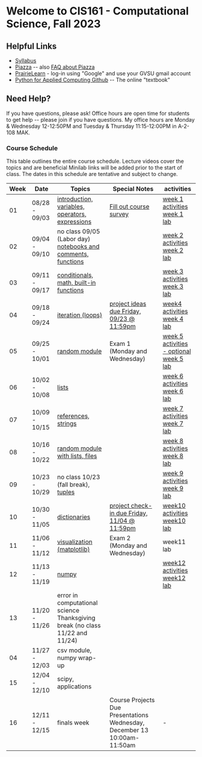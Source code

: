 # Welcome to CIS161 - Computational Science, Fall 2023

## Helpful Links

- [Syllabus](syllabus.md)
- [Piazza](https://piazza.com/gvsu/fall2023/cis161) -- also [FAQ about Piazza](piazza-faq.md)
- [PrairieLearn](https://us.prairielearn.com/pl/course_instance/137200) - log-in
  using "Google" and use your GVSU gmail account
- [Python for Applied Computing Github](https://github.com/dickinson0718/python-for-applied-computing) -- The online "textbook"

## Need Help?

If you have questions, please ask! Office hours are open time for students
to get help -- please join if you have questions. My office hours are Monday & Wednesday 12-12:50PM and Tuesday & Thursday 11:15-12:00PM in A-2-108 MAK.

### Course Schedule

This table outlines the entire course schedule. Lecture videos cover the topics and are beneficial
Minilab links will be added prior to the start of class. The dates in this
schedule are tentative and subject to change.

| Week | Date          | Topics                                                                                                                                        | Special Notes                                                                                                             | activities                                                                                                                                                                                            |
| ---- | ------------- | --------------------------------------------------------------------------------------------------------------------------------------------- | ------------------------------------------------------------------------------------------------------------------------- | ----------------------------------------------------------------------------------------------------------------------------------------------------------------------------------------------------- |
| 01   | 08/28 - 09/03 | [introduction, variables, operators, expressions](https://us.prairielearn.com/pl/course_instance/137200/assessment/2352463)                   | [Fill out course survey](https://forms.gle/vio5zpvJxfiqnr766)                                                             | [week 1 activities](https://us.prairielearn.com/pl/course_instance/137200/assessment/2352423) <br> [week 1 lab](https://us.prairielearn.com/pl/course_instance/137200/assessment/2352437)             |
| 02   | 09/04 - 09/10 | no class 09/05 (Labor day) <br> [notebooks and comments, functions](https://us.prairielearn.com/pl/course_instance/137200/assessment/2352464) |                                                                                                                           | [week 2 activities](https://us.prairielearn.com/pl/course_instance/137200/assessment/2352426) <br> [week 2 lab](https://www.prairielearn.org/pl/course_instance/129545/assessment/2322061)            |
| 03   | 09/11 - 09/17 | [conditionals, math, built-in functions](https://us.prairielearn.com/pl/course_instance/137200/assessment/2352465)                            |                                                                                                                           | [week 3 activities](https://us.prairielearn.com/pl/course_instance/137200/assessment/2352427) <br> [week 3 lab](https://www.prairielearn.org/pl/course_instance/129545/assessment/2322062)            |
| 04   | 09/18 - 09/24 | [iteration (loops)](https://us.prairielearn.com/pl/course_instance/137200/assessment/2352466)                                                 | [project ideas due Friday, 09/23 @ 11:59pm](https://www.prairielearn.org/pl/course_instance/129545/assessment/2322517)    | [week4 activities](https://us.prairielearn.com/pl/course_instance/137200/assessment/2352429) <br> [week 4 lab](https://www.prairielearn.org/pl/course_instance/129545/assessment/2322668)             |
| 05   | 09/25 - 10/01 | [random module](https://us.prairielearn.com/pl/course_instance/137200/assessment/2352467)                                                     | Exam 1 (Monday and Wednesday)                                                                                             | [week 5 activities - optional](https://us.prairielearn.com/pl/course_instance/137200/assessment/2352430) <br> [week 5 lab](https://www.prairielearn.org/pl/course_instance/129545/assessment/2322773) |
| 06   | 10/02 - 10/08 | [lists](https://us.prairielearn.com/pl/course_instance/137200/assessment/2352468)                                                             |                                                                                                                           | [week 6 activities](https://us.prairielearn.com/pl/course_instance/137200/assessment/2352431) <br> [week 6 lab](https://www.prairielearn.org/pl/course_instance/129545/assessment/2322956)            |
| 07   | 10/09 - 10/15 | [references, strings](https://www.prairielearn.org/pl/course_instance/129545/assessment/2322910)                                              |                                                                                                                           | [week 7 activities](https://us.prairielearn.com/pl/course_instance/137200/assessment/2352432) <br> [week 7 lab](https://www.prairielearn.org/pl/course_instance/129545/assessment/2323075)            |
| 08   | 10/16 - 10/22 | [random module with lists, files](https://www.prairielearn.org/pl/course_instance/129545/assessment/2323022)                                  |                                                                                                                           | [week 8 activities](https://us.prairielearn.com/pl/course_instance/137200/assessment/2352433) <br> [week 8 lab](https://www.prairielearn.org/pl/course_instance/129545/assessment/2323166)            |
| 09   | 10/23 - 10/29 | no class 10/23 (fall break), [tuples](https://www.prairielearn.org/pl/course_instance/129545/assessment/2323165)                              |                                                                                                                           | [week 9 activities](https://us.prairielearn.com/pl/course_instance/137200/assessment/2352434) <br> [week 9 lab](https://www.prairielearn.org/pl/course_instance/129545/assessment/2323231)            |
| 10   | 10/30 - 11/05 | [dictionaries](https://www.prairielearn.org/pl/course_instance/129545/assessment/2323171)                                                     | [project check-in due Friday, 11/04 @ 11:59pm](https://www.prairielearn.org/pl/course_instance/129545/assessment/2323255) | [week10 activities](https://us.prairielearn.com/pl/course_instance/137200/assessment/2352424) <br> [week10 lab](https://www.prairielearn.org/pl/course_instance/129545/assessment/2323230)            |
| 11   | 11/06 - 11/12 | [visualization (matplotlib)](https://www.prairielearn.org/pl/course_instance/129545/assessment/2323303)                                       | Exam 2 (Monday and Wednesday)                                                                                             | week11 lab                                                                                                                                                                                            |
| 12   | 11/13 - 11/19 | [numpy](https://www.prairielearn.org/pl/course_instance/129545/assessment/2323391)                                                            |                                                                                                                           | [week12 activities](https://us.prairielearn.com/pl/course_instance/137200/assessment/2352425) <br> [week12 lab](https://www.prairielearn.org/pl/course_instance/129545/assessment/2323486)            |
| 13   | 11/20 - 11/26 | error in computational science <br> Thanksgiving break (no class 11/22 and 11/24)                                                             |                                                                                                                           |                                                                                                                                                                                                       |
| 04   | 11/27 - 12/03 | csv module, numpy wrap-up                                                                                                                     |                                                                                                                           |                                                                                                                                                                                                       |
| 15   | 12/04 - 12/10 | scipy, applications                                                                                                                           |                                                                                                                           |                                                                                                                                                                                                       |
| 16   | 12/11 - 12/15 | finals week                                                                                                                                   | Course Projects Due <br> Presentations Wednesday, December 13 10:00am-11:50am                                             | -                                                                                                                                                                                                     |
